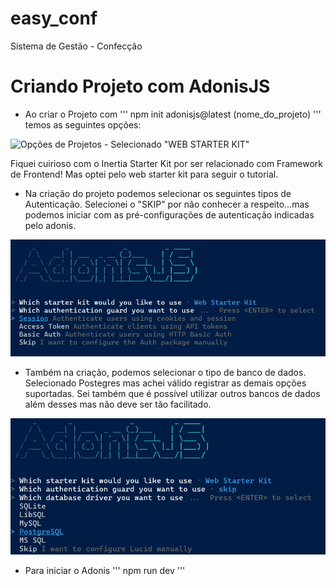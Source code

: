 # easy_conf
Sistema de Gestão - Confecção

# Criando Projeto com AdonisJS
- Ao criar o Projeto com ''' npm init adonisjs@latest (nome_do_projeto) ''' temos as seguintes opções:

![Opções de Projetos - Selecionado "WEB STARTER KIT"](midias/image.png)

Fiquei cuirioso com o Inertia Starter Kit por ser relacionado com Framework de Frontend! Mas optei pelo web starter kit para seguir o tutorial.

- Na criação do projeto podemos selecionar os seguintes tipos de Autenticação. Selecionei o "SKIP" por não conhecer a respeito...mas podemos iniciar com as pré-configurações de autenticação indicadas pelo adonis.


![Opções de Autenticação - Selecionado "SKIP"](midias/autentication_conf_adonis.png)


- Também na criação, podemos selecionar o tipo de banco de dados. Selecionado Postegres mas achei válido registrar as demais opções suportadas. Sei também que é possível utilizar outros bancos de dados além desses mas não deve ser tão facilitado.

![Opções de DataBases - Selecionado "PostegreSQL"](midias/database_adonis.png)

- Para iniciar o Adonis 
'''
npm run dev
'''



